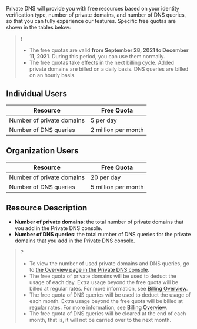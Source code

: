 Private DNS will provide you with free resources based on your identity verification type, number of private domains, and number of DNS queries, so that you can fully experience our features. Specific free quotas are shown in the tables below:
>!
>- The free quotas are valid **from September 28, 2021 to December 11, 2021**. During this period, you can use them normally.
>- The free quotas take effects in the next billing cycle. Added private domains are billed on a daily basis. DNS queries are billed on an hourly basis.
>
## Individual Users
| **Resource** | Free Quota      |
| ------------ | ------------- |
| Number of private domains   |   5 per day  |
| Number of DNS queries | 2 million per month |

## Organization Users

| **Resource** | Free Quota     |
| ------------ | ------------- |
| Number of private domains   |   20 per day |
| Number of DNS queries       | 5 million per month |

## Resource Description
- **Number of private domains**: the total number of private domains that you add in the Private DNS console.
- **Number of DNS queries**: the total number of DNS queries for the private domains that you add in the Private DNS console.

>?
>- To view the number of used private domains and DNS queries, go to [the Overview page in the Private DNS console](https://console.cloud.tencent.com/privatedns).
>- The free quota of private domains will be used to deduct the usage of each day. Extra usage beyond the free quota will be billed at regular rates. For more information, see [Billing Overview](https://intl.cloud.tencent.com/document/product/1097/40555).
>- The free quota of DNS queries will be used to deduct the usage of each month. Extra usage beyond the free quota will be billed at regular rates. For more information, see [Billing Overview](https://intl.cloud.tencent.com/document/product/1097/40555).
>- The free quota of DNS queries will be cleared at the end of each month, that is, it will not be carried over to the next month.





